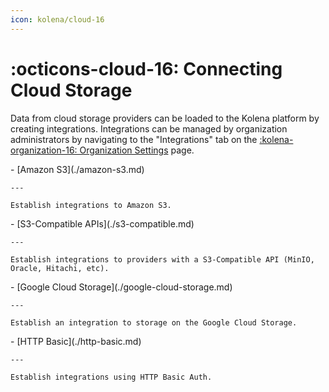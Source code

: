 ```yaml
---
icon: kolena/cloud-16
---
```


# :octicons-cloud-16: Connecting Cloud Storage

Data from cloud storage providers can be loaded to the Kolena platform by creating integrations.
Integrations can be managed by organization administrators by navigating to the "Integrations" tab on the [:kolena-organization-16: Organization Settings](https://app.kolena.io/redirect/organization?tab=integrations) page.

<div class="grid cards" markdown>
- [Amazon S3](./amazon-s3.md)

    ---

    Establish integrations to Amazon S3.

</div>

<div class="grid cards" markdown>
- [S3-Compatible APIs](./s3-compatible.md)

    ---

    Establish integrations to providers with a S3-Compatible API (MinIO, Oracle, Hitachi, etc).

</div>

<div class="grid cards" markdown>
- [Google Cloud Storage](./google-cloud-storage.md)

    ---

    Establish an integration to storage on the Google Cloud Storage.

</div>

<div class="grid cards" markdown>
- [HTTP Basic](./http-basic.md)

    ---

    Establish integrations using HTTP Basic Auth.

</div>

